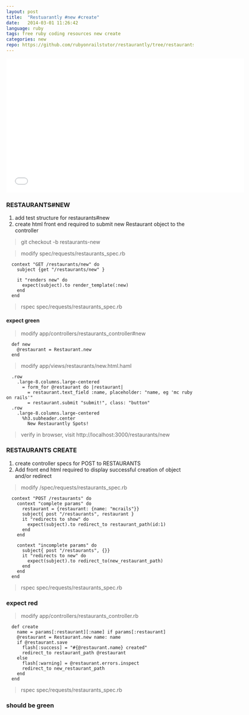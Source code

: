 ```yaml
---
layout: post
title:  "Restuarantly #new #create"
date:   2014-03-01 11:26:42
language: ruby
tags: free ruby coding resources new create
categories: new
repo: https://github.com/rubyonrailstutor/restaurantly/tree/restaurants-new
---
```


<iframe width="640" height="360" src="//www.youtube.com/embed/sxlV7yb6u3g?vq=hd1080" frameborder="0" allowfullscreen></iframe>

### RESTAURANTS#NEW


1. add test structure for restaurants#new
2. create html front end required to submit new Restaurant object to the controller

> git checkout -b restaurants-new


> modify spec/requests/restaurants_spec.rb


```
  context "GET /restaurants/new" do
    subject {get "/restaurants/new" }

    it "renders new" do
      expect(subject).to render_template(:new)
    end
  end
```

>rspec spec/requests/restaurants_spec.rb


#### expect green


> modify app/controllers/restaurants_controller#new

```
  def new
    @restaurant = Restaurant.new
  end
```

> modify app/views/restaurants/new.html.haml

```
  .row
    .large-8.columns.large-centered
      = form_for @restaurant do |restaurant|
        = restaurant.text_field :name, placeholder: "name, eg 'mc ruby on rails'"
        = restaurant.submit "submit!", class: "button"
  .row
    .large-8.columns.large-centered
      %h3.subheader.center
        New Restaurantly Spots!
```

> verify in browser, visit http://localhost:3000/restaurants/new

### RESTAURANTS CREATE

1. create controller specs for POST to RESTAURANTS
2. Add front end html required to display successful creation of object and/or redirect

> modify /spec/requests/restaurants_spec.rb

```
  context "POST /restaurants" do
    context "complete params" do
      restaurant = {restaurant: {name: "mcrails"}}
      subject{ post "/restaurants", restaurant }
      it "redirects to show" do
        expect(subject).to redirect_to restaurant_path(id:1)
      end
    end

    context "incomplete params" do
      subject{ post "/restaurants", {}}
      it "redirects to new" do
        expect(subject).to redirect_to(new_restaurant_path)
      end
    end
  end
```


> rspec spec/requests/restaurants_spec.rb


### expect red


> modify app/controllers/restaurants_controller.rb


```
  def create
    name = params[:restaurant][:name] if params[:restaurant]
    @restaurant = Restaurant.new name: name
    if @restaurant.save
      flash[:success] = "#{@restaurant.name} created"
      redirect_to restaurant_path @restaurant
    else
      flash[:warning] = @restaurant.errors.inspect
      redirect_to new_restaurant_path
    end
  end
```


> rspec spec/requests/restaurants_spec.rb


### should be green
